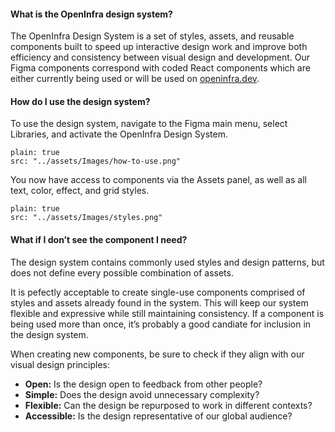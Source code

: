 #### **What is the OpenInfra design system?** 

The OpenInfra Design System is a set of styles, assets, and reusable components built to speed up interactive design work and improve both efficiency and consistency between visual design and development. Our Figma components correspond with coded React components which are either currently being used or will be used on [openinfra.dev](https://openinfra.dev/).


#### **How do I use the design system?** 

To use the design system, navigate to the Figma main menu, select Libraries, and activate the OpenInfra Design System.  

```image
plain: true
src: "../assets/Images/how-to-use.png"
```

You now have access to components via the Assets panel, as well as all text, color, effect, and grid styles.  

```image
plain: true
src: "../assets/Images/styles.png"
```

#### **What if I don’t see the component I need?** 

The design system contains commonly used styles and design patterns, but does not define every possible combination of assets.

It is pefectly acceptable to create single-use components comprised of styles and assets already found in the system. This will keep our system flexible and expressive while still maintaining consistency. If a component is being used more than once, it’s probably a good candiate for inclusion in the design system. 

When creating new components, be sure to check if they align with our visual design principles: 

- **Open:** Is the design open to feedback from other people?  
- **Simple:** Does the design avoid unnecessary complexity? 
- **Flexible:** Can the design be repurposed to work in different contexts?  
- **Accessible:** Is the design representative of our global audience?
